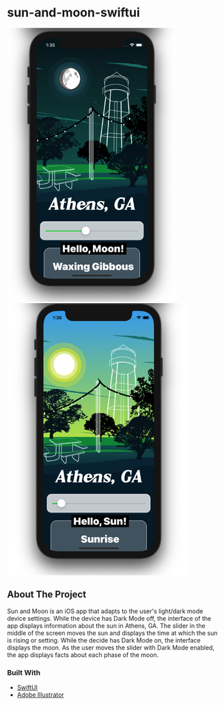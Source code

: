 # sun-and-moon-swiftui

![moon](https://github.com/ariesaviles/sun-and-moon-swiftui/blob/main/moon.png)
![sun](https://github.com/ariesaviles/sun-and-moon-swiftui/blob/main/sunrise.png)

<!-- ABOUT THE PROJECT -->
## About The Project

Sun and Moon is an iOS app that adapts to the user's light/dark mode device settings. While the device has Dark Mode off, the interface of the app displays information about the sun in Athens, GA. The slider in the middle of the screen moves the sun and displays the time at which the sun is rising or setting. While the decide has Dark Mode on, the interface displays the moon. As the user moves the slider with Dark Mode enabled, the app displays facts about each phase of the moon. 


### Built With

* [SwiftUI](https://developer.apple.com/xcode/swiftui/)
* [Adobe Illustrator](https://www.adobe.com/products/illustrator.html)


